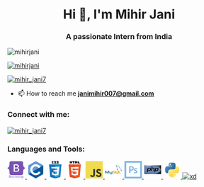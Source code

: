 <h1 align="center">Hi 👋, I'm Mihir Jani</h1>
<h3 align="center">A passionate Intern from India</h3>

<p align="left"> <img src="https://komarev.com/ghpvc/?username=mihirjani&label=Profile%20views&color=0e75b6&style=flat" alt="mihirjani" /> </p>

<p align="left"> <a href="https://github.com/ryo-ma/github-profile-trophy"><img src="https://github-profile-trophy.vercel.app/?username=mihirjani" alt="mihirjani" /></a> </p>

<p align="left"> <a href="https://twitter.com/mihir_jani7" target="blank"><img src="https://img.shields.io/twitter/follow/mihir_jani7?logo=twitter&style=for-the-badge" alt="mihir_jani7" /></a> </p>

<!-- - 🔭 I’m currently working on [Garden Inside](https://gardeninside.in/) -->

<!-- - 🌱 I’m currently learning **JS, Python** -->

<!-- - 💬 Ask me about **Frontend, DevOps,** -->

- 📫 How to reach me **janimihir007@gmail.com**

<h3 align="left">Connect with me:</h3>
<p align="left">
<a href="https://twitter.com/mihir_jani7" target="blank"><img align="center" src="https://cdn.jsdelivr.net/npm/simple-icons@3.0.1/icons/twitter.svg" alt="mihir_jani7" height="30" width="40" /></a>
</p>

<h3 align="left">Languages and Tools:</h3>
<p align="left"> <a href="https://getbootstrap.com" target="_blank"> <img src="https://raw.githubusercontent.com/devicons/devicon/master/icons/bootstrap/bootstrap-plain-wordmark.svg" alt="bootstrap" width="40" height="40"/> </a> <a href="https://www.cprogramming.com/" target="_blank"> <img src="https://raw.githubusercontent.com/devicons/devicon/master/icons/c/c-original.svg" alt="c" width="40" height="40"/> </a> <a href="https://www.w3schools.com/css/" target="_blank"> <img src="https://raw.githubusercontent.com/devicons/devicon/master/icons/css3/css3-original-wordmark.svg" alt="css3" width="40" height="40"/> </a> <a href="https://www.w3.org/html/" target="_blank"> <img src="https://raw.githubusercontent.com/devicons/devicon/master/icons/html5/html5-original-wordmark.svg" alt="html5" width="40" height="40"/> </a> <a href="https://developer.mozilla.org/en-US/docs/Web/JavaScript" target="_blank"> <img src="https://raw.githubusercontent.com/devicons/devicon/master/icons/javascript/javascript-original.svg" alt="javascript" width="40" height="40"/> </a> <a href="https://www.mysql.com/" target="_blank"> <img src="https://raw.githubusercontent.com/devicons/devicon/master/icons/mysql/mysql-original-wordmark.svg" alt="mysql" width="40" height="40"/> </a> <a href="https://www.photoshop.com/en" target="_blank"> <img src="https://raw.githubusercontent.com/devicons/devicon/master/icons/photoshop/photoshop-line.svg" alt="photoshop" width="40" height="40"/> </a> <a href="https://www.php.net" target="_blank"> <img src="https://raw.githubusercontent.com/devicons/devicon/master/icons/php/php-original.svg" alt="php" width="40" height="40"/> </a> <a href="https://www.python.org" target="_blank"> <img src="https://raw.githubusercontent.com/devicons/devicon/master/icons/python/python-original.svg" alt="python" width="40" height="40"/> </a> <a href="https://www.adobe.com/products/xd.html" target="_blank"> <img src="https://cdn.worldvectorlogo.com/logos/adobe-xd.svg" alt="xd" width="40" height="40"/> </a> </p>

<!-- <p><img align="center" src="https://github-readme-stats.vercel.app/api/top-langs?username=mihirjani&show_icons=true&locale=en&layout=compact" alt="mihirjani" /></p>
 -->
<!-- <p><img align="center" src="https://github-readme-streak-stats.herokuapp.com/?user=mihirjani&" alt="mihirjani" /></p> -->
